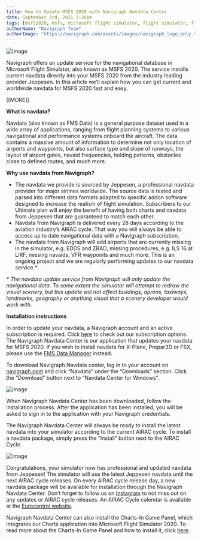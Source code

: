 ```yaml
---
title: How to Update MSFS 2020 with Navigraph Navdata Center
date: September 3rd, 2021 3:26pm
tags: [msfs2020, msfs, microsoft flight simulator, flight simulator, flightsim]
authorName: "Navigraph Team"
authorImage: "https://navigraph.com/assets/images/navigraph_logo_only.svg"
---
```


![image](https://64.media.tumblr.com/08c2e110403b15f291d392bfcd0f147c/68a333681e6806a4-03/s540x810/ae971668d90da606301a56195edf2c486ccdce13.png)

Navigraph offers an update service for the navigational database in Microsoft Flight Simulator, also known as MSFS 2020\. The service installs current navdata directly into your MSFS 2020 from the industry leading provider Jeppesen. In this article we’ll explain how you can get current and worldwide navdata for MSFS 2020 fast and easy.  

\[\[MORE\]\]

**What is navdata?** 

Navdata (also known as FMS Data) is a general purpose dataset used in a wide array of applications, ranging from flight planning systems to various navigational and performance systems onboard the aircraft. The data contains a massive amount of information to determine not only location of airports and waypoints, but also surface type and slope of runways, the layout of airport gates, navaid frequencies, holding patterns, obstacles close to defined routes, and much more.  
  
**Why use navdata from Navigraph?**  

* The navdata we provide is sourced by Jeppesen, a professional navdata provider for major airlines worldwide. The source data is tested and parsed into different data formats adapted to specific addon software designed to increase the realism of flight simulation. Subscribers to our Ultimate plan will enjoy the benefit of having both charts and navdata from Jeppesen that are guaranteed to match each other.
* Navdata from Navigraph is delivered every 28 days according to the aviation industry’s AIRAC cycle. That way you will always be able to access up to date navigational data with a Navigraph subscription.
* The navdata from Navigraph will add airports that are currently missing in the simulator, e.g. EDDS and ZBAD, missing procedures, e.g. ILS 16 at LIRF, missing navaids, VFR waypoints and much more. This is an ongoing project and we are regularly performing updates to our navdata service.\*

_\* The navdata update service from Navigraph will only update the navigational data. To some extent the simulator will attempt to redraw the visual scenery, but this update will not affect buildings, aprons, taxiways, landmarks, geography or anything visual that a scenery developer would work with._  

**Installation instructions**

In order to update your navdata, a Navigraph account and an active subscription is required. Click [here](https://navigraph.com/redirect.ashx?url=https%3A%2F%2Fnavigraph.com%2Fproducts%2Fsubscriptions?utm_source=blog&utm_medium=social&utm_content=navigraph_suboptions_link&utm_campaign=navdata_msfs2020) to check out our subscription options. The Navigraph Navdata Center is our application that updates your navdata for MSFS 2020\. If you wish to install navdata for X-Plane, Prepar3D or FSX, please use the [FMS Data Manager](https://navigraph.com/redirect.ashx?url=https%3A%2F%2Fblog.navigraph.com%2Fpost%2F661310357256716288%2Fnavdataoutofdate?utm_source=blog&utm_medium=social&utm_content=blog_fms_dmgr&utm_campaign=navdata_msfs2020) instead. 

To download Navigraph Navdata center, log in to your account on [navigraph.com](https://navigraph.com/redirect.ashx?url=https%3A%2F%2Fnavigraph.com%2Fhome?utm_source=blog&utm_medium=social&utm_content=navigraph_home_link&utm_campaign=navdata_msfs2020) and click “Navdata” under the “Downloads” section. Click the “Download” button next to “Navdata Center for Windows”. 

![image](https://64.media.tumblr.com/2021a3e64104925a08d9a4beaa1d7e6d/68a333681e6806a4-d3/s540x810/88113ada6c478812d01e66d0d63c5ce1573874ff.png)

When Navigraph Navdata Center has been downloaded, follow the installation process. After the application has been installed, you will be asked to sign in to the application with your Navigraph credentials.  
  
The Navigraph Navdata Center will always be ready to install the latest navdata into your simulator according to the current AIRAC cycle. To install a navdata package, simply press the “Install” button next to the AIRAC Cycle.  

![image](https://64.media.tumblr.com/d736526188c302eb9bdf1323e0fd6e2e/68a333681e6806a4-53/s540x810/ddb966a1711c80d17679b4215addfdcc495fe373.png)

Congratulations, your simulator now has professional and updated navdata from Jeppesen! The simulator will use the latest Jeppesen navdata until the next AIRAC cycle releases. On every AIRAC cycle release day, a new navdata package will be available for installation through the Navigraph Navdata Center. Don’t forget to follow us on [Instagram](https://navigraph.com/redirect.ashx?url=https%3A%2F%2Fwww.instagram.com%2Fnavigraph_team%2F?utm_source=blog&utm_medium=social&utm_content=instagram_link&utm_campaign=navdata_msfs2020) to not miss out on any updates or AIRAC cycle releases. An AIRAC Cycle calendar is available at the [Eurocontrol website](https://navigraph.com/redirect.ashx?url=https%3A%2F%2Fwww.nm.eurocontrol.int%2FRAD%2Fcommon%2Fairac_dates.html?utm_source=blog&utm_medium=social&utm_content=eurocontrol_airac_dates_link&utm_campaign=navdata_msfs2020).  
  
Navigraph Navdata Center can also install the Charts-In Game Panel, which integrates our Charts application into Microsoft Flight Simulator 2020\. To read more about the Charts-In Game Panel and how to install it, click [here](https://navigraph.com/redirect.ashx?url=https%3A%2F%2Fblog.navigraph.com%2Fpost%2F661312247950458880%2Fingamepanel?utm_source=blog&utm_medium=social&utm_content=blog_ingamepanel_link&utm_campaign=navdata_msfs2020).